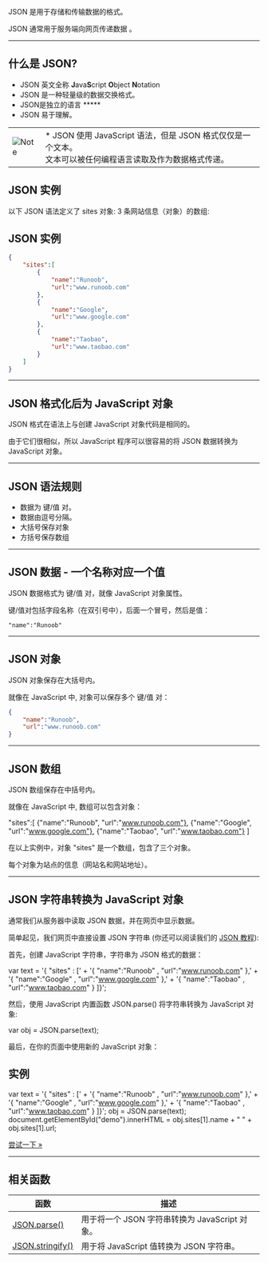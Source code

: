 JSON 是用于存储和传输数据的格式。

JSON 通常用于服务端向网页传递数据 。

---

## 什么是 JSON?

- JSON 英文全称 **J**ava**S**cript **O**bject **N**otation
- JSON 是一种轻量级的数据交换格式。
- JSON是独立的语言 *****
- JSON 易于理解。

|   |   |
|---|---|
|![Note](https://www.runoob.com/images/lamp.jpg)|* JSON 使用 JavaScript 语法，但是 JSON 格式仅仅是一个文本。  <br>文本可以被任何编程语言读取及作为数据格式传递。|

## JSON 实例

以下 JSON 语法定义了 sites 对象: 3 条网站信息（对象）的数组:

## JSON 实例

``` json
{
	"sites":[ 
		{
			"name":"Runoob", 
			"url":"www.runoob.com"
		},
		{
			"name":"Google", 
			"url":"www.google.com"
		}, 
		{
			"name":"Taobao", 
			"url":"www.taobao.com"
		} 
	]
}
```
  

---

## JSON 格式化后为 JavaScript 对象

JSON 格式在语法上与创建 JavaScript 对象代码是相同的。

由于它们很相似，所以 JavaScript 程序可以很容易的将 JSON 数据转换为 JavaScript 对象。

---

## JSON 语法规则

- 数据为 键/值 对。
- 数据由逗号分隔。
- 大括号保存对象
- 方括号保存数组

---

## JSON 数据 - 一个名称对应一个值

JSON 数据格式为 键/值 对，就像 JavaScript 对象属性。

键/值对包括字段名称（在双引号中），后面一个冒号，然后是值：

`"name":"Runoob"`

  

---

## JSON 对象

JSON 对象保存在大括号内。

就像在 JavaScript 中, 对象可以保存多个 键/值 对：

``` json
{
	"name":"Runoob", 
	"url":"www.runoob.com"
}
```

  

---

## JSON 数组

JSON 数组保存在中括号内。

就像在 JavaScript 中, 数组可以包含对象：

"sites":[ {"name":"Runoob", "url":"www.runoob.com"}, {"name":"Google", "url":"www.google.com"}, {"name":"Taobao", "url":"www.taobao.com"} ]

在以上实例中，对象 "sites" 是一个数组，包含了三个对象。

每个对象为站点的信息（网站名和网站地址）。

---

## JSON 字符串转换为 JavaScript 对象

通常我们从服务器中读取 JSON 数据，并在网页中显示数据。

简单起见，我们网页中直接设置 JSON 字符串 (你还可以阅读我们的 [JSON 教程](https://www.runoob.com/json/json-tutorial.html)):

首先，创建 JavaScript 字符串，字符串为 JSON 格式的数据：

var text = '{ "sites" : [' + '{ "name":"Runoob" , "url":"www.runoob.com" },' + '{ "name":"Google" , "url":"www.google.com" },' + '{ "name":"Taobao" , "url":"www.taobao.com" } ]}';

然后，使用 JavaScript 内置函数 JSON.parse() 将字符串转换为 JavaScript 对象:

var obj = JSON.parse(text);

最后，在你的页面中使用新的 JavaScript 对象：

## 实例

var text = '{ "sites" : [' + '{ "name":"Runoob" , "url":"www.runoob.com" },' + '{ "name":"Google" , "url":"www.google.com" },' + '{ "name":"Taobao" , "url":"www.taobao.com" } ]}'; obj = JSON.parse(text); document.getElementById("demo").innerHTML = obj.sites[1].name + " " + obj.sites[1].url;

  
[尝试一下 »](https://www.runoob.com/try/try.php?filename=tryjs_json_parse)

---

## 相关函数

|函数|描述|
|---|---|
|[JSON.parse()](https://www.runoob.com/js/javascript-json-parse.html)|用于将一个 JSON 字符串转换为 JavaScript 对象。|
|[JSON.stringify()](https://www.runoob.com/js/javascript-json-stringify.html)|用于将 JavaScript 值转换为 JSON 字符串。|